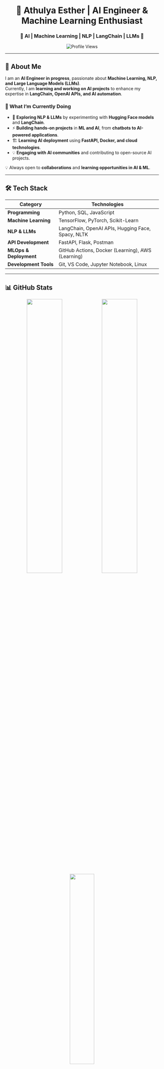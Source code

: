 <!-- Title -->
<h1 align="center">🚀 Athulya Esther | AI Engineer & Machine Learning Enthusiast</h1>

<h3 align="center">🔹 AI | Machine Learning | NLP | LangChain | LLMs 🔹</h3>

<p align="center">
  <img src="https://komarev.com/ghpvc/?username=athulyaesther777&label=Profile%20Views&color=blue&style=flat" alt="Profile Views">
</p>

---

## 📌 About Me  

I am an **AI Engineer in progress**, passionate about **Machine Learning, NLP, and Large Language Models (LLMs)**.  
Currently, I am **learning and working on AI projects** to enhance my expertise in **LangChain, OpenAI APIs, and AI automation**.  

### **🚀 What I’m Currently Doing**
- 📖 **Exploring NLP & LLMs** by experimenting with **Hugging Face models** and **LangChain**.  
- ⚡ **Building hands-on projects** in **ML and AI**, from **chatbots to AI-powered applications**.  
- 🏗️ **Learning AI deployment** using **FastAPI, Docker, and cloud technologies**.  
- 💡 **Engaging with AI communities** and contributing to open-source AI projects.  

💡 Always open to **collaborations** and **learning opportunities in AI & ML**.

---

## 🛠️ Tech Stack  

| **Category**         | **Technologies**                                       |
|----------------------|------------------------------------------------------|
| **Programming**      | Python, SQL, JavaScript                              |
| **Machine Learning** | TensorFlow, PyTorch, Scikit-Learn                     |
| **NLP & LLMs**      | LangChain, OpenAI APIs, Hugging Face, Spacy, NLTK      |
| **API Development**  | FastAPI, Flask, Postman                               |
| **MLOps & Deployment** | GitHub Actions, Docker (Learning), AWS (Learning)  |
| **Development Tools** | Git, VS Code, Jupyter Notebook, Linux               |

---

## 📊 GitHub Stats  

<p align="center">
  <img src="https://github-readme-stats-sigma-five.vercel.app/api?username=athulyaesther777&show_icons=true&theme=tokyonight&hide_border=true" width="48%">
  <img src="https://github-readme-streak-stats.herokuapp.com/?user=athulyaesther777&theme=tokyonight&hide_border=true" width="48%">
</p>

<p align="center">
  <img src="https://github-readme-stats-sigma-five.vercel.app/api/top-langs/?username=athulyaesther777&layout=compact&theme=tokyonight&hide_border=true" width="40%">
</p>

---

## 📂 AI & ML Projects  

🚀 **[Simple AI Chatbot](https://github.com/athulyaesther777/ai-chatbot-langchain)**  
🔹 Developing an AI-powered chatbot using **LangChain & OpenAI APIs**.  

🚀 **[NLP Text Processing Toolkit](https://github.com/athulyaesther777/nlp-text-processing)**  
🔹 Building a toolkit for **text analysis, sentiment detection, and text summarization**.  

🚀 **[AI-Powered Resume Screener](https://github.com/athulyaesther777/ai-resume-screener) *(Upcoming Project)***  
🔹 Implementing **ML & NLP** to automate the resume screening process for recruiters.  


🔗 More projects coming soon!  

---

## 📫 Connect with Me  

🔗 **LinkedIn:** [linkedin.com/in/athulyaesther777](https://www.linkedin.com/in/athulyaesther777/)  
🐦 **Twitter:** [twitter.com/athulyaesther777](https://twitter.com/athulyaesther777)  
📺 **YouTube:** [youtube.com/@pyaihub](https://youtube.com/@pyaihub)  
📧 **Email:** athulyaestherlucky75@gmail.com

---

## 🌟 AI Quote of the Day  
_"The best way to predict the future is to create it." — Peter Drucker_
